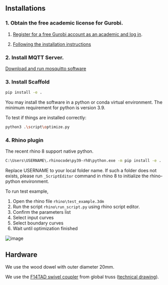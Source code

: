 ## Installations

### 1. Obtain the free academic license for Gurobi.

1. [Register for a free Gurobi account as an academic and log in](https://portal.gurobi.com/iam/register/).

2. [Following the installation instructions](https://support.gurobi.com/hc/en-us/articles/14799677517585-Getting-Started-with-Gurobi-Optimizer)

### 2. Install MQTT Server.
[Download and run mosquitto software](https://mosquitto.org/)

### 3. Install Scaffold

```bash
pip install -e .
```
You may install the software in a python or conda virtual environment.
The minimum requirement for python is version 3.9.

To test if things are installed correctly:
```bash
python3 .\script\optimize.py
```
### 4. Rhino plugin

The recent rhino 8 support native python.
```bash
C:\Users\USERNAME\.rhinocode\py39-rh8\python.exe -m pip install -e .
```
Replace USERNAME to your local folder name. If such a folder does not exists, please run `_ScriptEditor` command in rhino 8 to initialize the rhino-python environment.

To run test example,
1. Open the rhino file `rhino\test_example.3dm`
2. Run the script `rhino\run_script.py` using rhino script editor.
3. Confirm the parameters list
4. Select input curves
5. Select boundary curves
6. Wait until optimization finished

![image](https://github.com/KIKI007/Scaffold/tree/main/rhino/example.gif)

## Hardware

We use the wood dowel with outer diameter 20mm.

We use the [F14TAD swivel coupler](https://shop.globaltruss.de/en/TRUSSING/Deco-truss/F14/Swivel-coupler-for-F14.html?listtype=search&searchparam=SWIVEL%20COUPLER) from global truss ([technical drawing](https://shop.globaltruss.de/out/media/F14TAD_TZ_Trussaufnehmer_doppelt.pdf)).